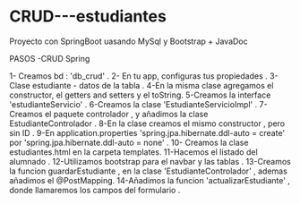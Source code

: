 # CRUD---estudiantes
Proyecto con SpringBoot  uasando MySql y Bootstrap + JavaDoc


PASOS -CRUD Spring

1- Creamos bd : 'db_crud' .
2- En tu app, configuras tus propiedades .
3-Clase estudiante - datos de la tabla .
4-En la misma clase agregamos el constructor, el getters  and setters y el toString.
5-Creamos la interface 'estudianteServicio' .
6-Creamos la clase 'EstudianteServicioImpl' .
7-Creamos el paquete controlador , y añadimos la clase EstudianteControlador .
8-En la clase creamos el mismo constructor , pero sin ID .
9-En application.properties  'spring.jpa.hibernate.ddl-auto = create' por  'spring.jpa.hibernate.ddl-auto = none' .
10- Creamos la clase estudiantes.html en la carpeta templates.
11-Hacemos el listado del alumnado . 
12-Utilizamos bootstrap para el navbar y las tablas .
13-Creamos la funcion guardarEstudiante , en la clase 'EstudianteControlador' , ademas añadimos el @PostMapping. 
14-Añadimos la funcion 'actualizarEstudiante' , donde llamaremos los campos del formulario .
